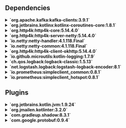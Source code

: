 ## Dependencies

<details>
<summary><strong>`org.apache.kafka:kafka-clients:3.9.1`</strong></summary>

## kafka-clients

**Opprinnelse:** org.apache.kafka:kafka-clients  
**Formål:** Klientbibliotek for å produsere og konsumere meldinger fra Apache Kafka.  
**Bruk:** Brukes i applikasjoner for å sende (produsere) og motta (konsumere) meldinger til/fra Kafka-topics.  
**Motivasjon:** Gir direkte tilgang til Kafka API uten behov for ekstra avhengigheter eller rammeverk.  
**Alternativer:** Spring Kafka, Confluent Kafka Client  
**Hvorfor valgt:** Offisiell og lavnivå-klient med høy ytelse og god kontroll over Kafka-integrasjon.
</details>

<details>
<summary><strong>`org.jetbrains.kotlinx:kotlinx-coroutines-core:1.8.1`</strong></summary>

## kotlinx-coroutines-core

**Opprinnelse:** org.jetbrains.kotlinx:kotlinx-coroutines-core  
**Formål:** Asynkron programmering og korutiner i Kotlin.  
**Bruk:** Forenkler asynkrone operasjoner og parallell kjøring i appen.  
**Motivasjon:** Moderne Kotlin-standard for concurrency.  
**Alternativer:** RxJava, Java Futures  
**Hvorfor valgt:** Kotlin-først og lett å bruke.
</details>

<details>
<summary><strong>`org.http4k:http4k-core:5.14.4.0`</strong></summary>

## http4k-core

**Opprinnelse:** org.http4k:http4k-core  
**Formål:** Kjernen i http4k rammeverket for funksjonell HTTP-programmering.  
**Bruk:** Grunnlag for bygging av HTTP-tjenester i Kotlin.  
**Motivasjon:** Funksjonell tilnærming, lettvekts og modulær.  
**Alternativer:** Spring WebFlux, Ktor  
**Hvorfor valgt:** Enkelhet og Kotlin-first design.
</details>

<details>
<summary><strong>`org.http4k:http4k-server-netty:5.14.4.0`</strong></summary>

## http4k-server-netty

**Opprinnelse:** org.http4k:http4k-server-netty  
**Formål:** Netty-basert HTTP-serveradapter for http4k.  
**Bruk:** Kjører http4k applikasjoner på Netty-server.  
**Motivasjon:** Rask, asynkron HTTP-server med lavt minneforbruk.  
**Alternativer:** Jetty, Undertow  
**Hvorfor valgt:** God ytelse og enkel integrasjon med http4k.
</details>

<details>
<summary><strong>`io.netty:netty-handler:4.1.118.Final`</strong></summary>

## netty-handler

**Opprinnelse:** io.netty:netty-handler  
**Formål:** Netty-modul for protokollhåndtering og pipeline.  
**Bruk:** Brukes internt av http4k og Netty-server for håndtering av nettverkspakker.  
**Motivasjon:** Modularisering og utvidbarhet i Netty.  
**Alternativer:** Ingen, spesifikk for Netty.  
**Hvorfor valgt:** Påkrevd for Netty-basert HTTP-server.
</details>

<details>
<summary><strong>`io.netty:netty-common:4.1.118.Final`</strong></summary>

## netty-common

**Opprinnelse:** io.netty:netty-common  
**Formål:** Fellesverktøy og basiskomponenter for Netty.  
**Bruk:** Delte funksjoner brukt av flere Netty-moduler.  
**Motivasjon:** Grunnleggende infrastruktur for Netty.  
**Alternativer:** Ingen  
**Hvorfor valgt:** Påkrevd avhengighet for Netty.
</details>

<details>
<summary><strong>`org.http4k:http4k-client-okhttp:5.14.4.0`</strong></summary>

## http4k-client-okhttp

**Opprinnelse:** org.http4k:http4k-client-okhttp  
**Formål:** OkHttp-klientadapter for http4k.  
**Bruk:** Gjør det mulig å sende HTTP-forespørsler via OkHttp i http4k klienter.  
**Motivasjon:** Kombinerer http4k funksjonalitet med OkHttp sine ytelsesfordeler.  
**Alternativer:** http4k-client-apache, Ktor client  
**Hvorfor valgt:** Lettvekts, godt støttet HTTP-klient.
</details>

<details>
<summary><strong>`io.github.microutils:kotlin-logging:1.7.9`</strong></summary>

## kotlinter

**Opprinnelse:** org.jmailen.kotlinter:org.jmailen.kotlinter  
**Formål:** Kotlin-kodelinter og formattering.  
**Bruk:** Sørger for automatisk kodelinting i byggeprosessen.  
**Motivasjon:** Sikre kodekvalitet og enhetlig kodeformat.  
**Alternativer:** Manuell kjøring av ktlint CLI.  
**Hvorfor valgt:** Enkel integrasjon med Gradle, automatisering av linting.
</details>

<details>
<summary><strong>`ch.qos.logback:logback-classic:1.5.13`</strong></summary>

## logback-classic

**Opprinnelse:** ch.qos.logback:logback-classic  
**Formål:** Kraftig, konfigurerbar og rask logging.  
**Bruk:** Standard logging-rammeverk i mange Kotlin/Java prosjekter.  
**Motivasjon:** Pålitelig og godt støttet.  
**Alternativer:** Log4j, java.util.logging  
**Hvorfor valgt:** Standardvalg i mange Kotlin/Java prosjekter.
</details>

<details>
<summary><strong>`net.logstash.logback:logstash-logback-encoder:8.1`</strong></summary>

## logstash-logback-encoder

**Opprinnelse:** net.logstash.logback:logstash-logback-encoder  
**Formål:** Logback-modul for JSON-formatert logging, kompatibel med Logstash.  
**Bruk:** Formaterer logger for strukturert logging og integrasjon med ELK-stack.  
**Motivasjon:** Forbedrer logging for analyse og feilsøking.  
**Alternativer:** Log4j JSON appender  
**Hvorfor valgt:** Sømløs integrasjon med Logback og ELK.
</details>

<details>
<summary><strong>`io.prometheus:simpleclient_common:0.8.1`</strong></summary>

## simpleclient_common

**Opprinnelse:** io.prometheus:simpleclient_common  
**Formål:** Felles komponenter for Prometheus klientbiblioteker.  
**Bruk:** Grunnleggende funksjoner for Prometheus metrikker.  
**Motivasjon:** Gjenbrukbar infrastruktur.  
**Alternativer:** Ingen  
**Hvorfor valgt:** Påkrevd for Prometheus integrasjon.
</details>

<details>
<summary><strong>`io.prometheus:simpleclient_hotspot:0.8.1`</strong></summary>

## simpleclient_hotspot

**Opprinnelse:** io.prometheus:simpleclient_hotspot  
**Formål:** Prometheus client for Hotspot JVM-metrikker.  
**Bruk:** Eksponere JVM helse- og ytelsesdata.  
**Motivasjon:** Overvåkning av applikasjonsytelse.  
**Alternativer:** Micrometer  
**Hvorfor valgt:** Direkte Prometheus støtte.
</details>

## Plugins

<details>
<summary><strong>`org.jetbrains.kotlin.jvm:1.9.24`</strong></summary>

## kotlin-jvm

**Opprinnelse:** org.jetbrains.kotlin.jvm:org.jetbrains.kotlin.jvm  
**Formål:** Kompilere Kotlin-kode til JVM bytekode.  
**Bruk:** Legger til Kotlin/JVM støtte i Gradle-bygget.  
**Motivasjon:** Offisiell plugin, bred støtte og vedlikehold.  
**Alternativer:** Kotlin multiplatform plugin.  
**Hvorfor valgt:** Standard for Kotlin/JVM prosjekter.
</details>

<details>
<summary><strong>`org.jmailen.kotlinter:3.2.0`</strong></summary>

## kotlinter

**Opprinnelse:** Gradle plugin for ktlint  
**Formål:** Kotlin-kodelinter og formattering  
**Bruk:** Sørger for automatisk kodelinting i byggeprosessen  
**Motivasjon:** Sikre kodekvalitet og enhetlig kodeformat  
**Alternativer:** Manuell kjøring av ktlint CLI  
**Hvorfor valgt:** Enkel integrasjon med Gradle, automatisering av linting
</details>

<details>
<summary><strong>`com.gradleup.shadow:8.3.1`</strong></summary>

## shadow

**Opprinnelse:** com.gradleup:shadow  
**Formål:** Gradle plugin for å lage "fat" eller "uber" JAR-filer som inkluderer alle avhengigheter.  
**Bruk:** Pakker applikasjon og alle nødvendige biblioteker i én JAR for enkel distribusjon.  
**Motivasjon:** Forenkler distribusjon og kjøring av applikasjoner uten behov for å håndtere avhengigheter separat.  
**Alternativer:** Shadow plugin fra John Engelman (org.gradle.plugins.shadow), Spring Boot plugin  
**Hvorfor valgt:** Modifisert og oppdatert versjon med ekstra funksjonalitet og forbedringer i forhold til eldre shadow-plugins.
</details>

<details>
<summary><strong>`com.google.protobuf:0.9.4`</strong></summary>

## protobuf

**Opprinnelse:** com.google.protobuf  
**Formål:** Plugin for å generere Java- og Kotlin-kode fra Protocol Buffers (.proto-filer).  
**Bruk:** Automatisk generering av dataklasser og gRPC-stubs under bygging av prosjektet.  
**Motivasjon:** Sørger for enkel integrasjon av Protobuf i byggsystemer som Gradle.  
**Alternativer:** Manuell kompilering med `protoc`, Square Wire, gRPC-kodegeneratorer  
**Hvorfor valgt:** Offisiell plugin, godt støttet, og strømlinjeformer bygging av applikasjoner med Protobuf/gRPC.

</details>

